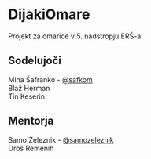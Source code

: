 # DijakiOmare

Projekt za omarice v 5. nadstropju ERŠ-a. 

## Sodelujoči
Miha Šafranko - [@safkom](https://github.com/safkom) <br>
Blaž Herman <br>
Tin Keserin <br>

## Mentorja
Samo Železnik - [@samozeleznik](https://github.com/samozeleznik) <br>
Uroš Remenih <br>


